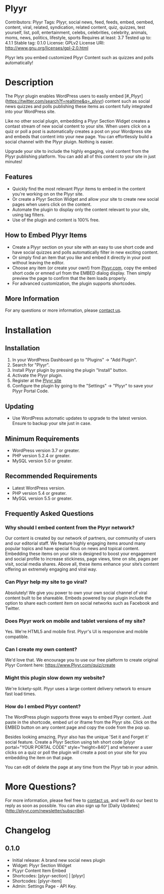 # Plyyr

Contributors: Plyyr
Tags: Plyyr,  social news, feed, feeds, embed, oembed, content, viral, related, syndication, related content, quiz, quizzes, test yourself, list, poll, entertainment, celebs, celebrities, celebrity, animals, moms, news, politics, lifestyle, sports
Requires at least: 3.7
Tested up to: 4.1.1
Stable tag: 0.1.0
License: GPLv2
License URI: http://www.gnu.org/licenses/gpl-2.0.html

Plyyr lets you embed customized Plyyr Content such as quizzes and polls automatically!

# Description

The Plyyr plugin enables WordPress users to easily embed [#_Plyyr] (https://twitter.com/search?f=realtime&q=_plyyr) content such as social news quizzes and polls publishing these items as content fully integrated into your WordPress site.

Like no other social plugin, embedding a Plyyr Section Widget creates a contast stream of new social content to your site. When users click on a quiz or poll a post is automatically creates a post on your Wordpress site and embeds that content into your new page. You can effortlessly build a social channel with the Plyyr pluign. Nothing is easier.

Upgrade your site to include the highly engaging, viral content from the Plyyr publishing platform. You can add all of this content to your site in just minutes!

## Features
* Quickly find the most relevant Plyyr items to embed in the content you're working on on the Plyyr site.
* Or create a Plyyr Section  Widget and allow your site to create new social pages when users click on the content.
* Automate the plugin to display only the content relevant to your site, using tag filters.
* Use of the plugin and content is 100% free.

## How to Embed Plyyr Items

* Create a Plyyr section on your site with an easy to use short code and have social quizzes and polls automatically filter in new exciting content.
* Or simply find an item that you like and embed it directly in your post without leaving the editor.
* Choose any item (or create your own!) from [Plyyr.com](https://www.Plyyr.com), copy the embed short code or emned url from the EMBED dialog display. Then simply preview the page to confirm that the item loads properly.
* For advanced customization, the plugin supports shortcodes.


## More Information
For any questions or more information, please [contact us](http://www.gamecloudnetwork.com/).

# Installation

##  Installation
1. In your WordPress Dashboard go to "Plugins" -> "Add Plugin".
2. Search for "Plyyr".
3. Install Plyyr plugin by pressing the plugin "Install" button.
4. Activate the Plyyr plugin.
5. Register at the [Plyyr site](http://plyyr.com/publishers)
5. Configure the plugin by going to the "Settings" -> "Plyyr" to save your Plyyr Portal Code.

## Updating
* Use WordPress automatic updates to upgrade to the latest version. Ensure to backup your site just in case.

## Minimum Requirements
* WordPress version 3.7 or greater.
* PHP version 5.2.4 or greater.
* MySQL version 5.0 or greater.

## Recommended  Requirements
* Latest WordPress version.
* PHP version 5.4 or greater.
* MySQL version 5.5 or greater.

## Frequently Asked Questions

### Why should I embed content from the Plyyr network?
Our content is created by our network of partners, our community of users and our editorial staff.
We feature highly engaging items around many popular topics and have special ficus on news and topical content.
Embedding these items on your site is designed to boost your engagement and social profile to increase stickiness, page views, time on site, pages per visit, social media shares.
Above all, these items enhance your site’s content offering an extremely engaging and viral way.

### Can Plyyr help my site to go viral?
Absolutely! We give you power to own your own social channel of viral content built to be shareable. Embeds powered by our plugin include the option to share each content item on social networks such as Facebook and Twitter.

### Does Plyyr work on mobile and tablet versions of my site?
Yes. We're HTML5 and mobile first. Plyyr's UI is responsive and mobile compatible.

### Can I create my own content?
We'd love that. We encourage you to use our free platform to create original Plyyr Content here: https://www.Plyyr.com/quiz/create

### Might this plugin slow down my website?
We're lickety-split. Plyyr uses a large content delivery network to ensure fast load times.

### How do I embed Plyyr content?
The WordPress plugin supports three ways to embed Plyyr content. Just paste in the shortcode, embed url or iframe from the Plyyr site. Click on the EMBED button on any content page and copy the code from the pop up.

Besides looking amazing, Plyyr also has the unique 'Set it and Forget it' social feature. Create a Plyyr Section using teh short code [plyyr portal="YOUR PORTAL CODE" style="height=840"] and whenever a user clicks on
a quiz or poll the plugin will create a post on your site for you embedding the item on that page.

You can edit of delete the page at any time from the Plyyr tab in your admin.

# More Questions? 
For more information, please feel free to [contact us](https://www.gamecloudnetwork.com), and we’ll do our best to reply as soon as possible. You can also sign up for [Daily Updates] (http://plyyr.com/newsletter/subscribe).

# Changelog

## 0.1.0
* Initial release: A brand new social news plugin
* Widget: Plyyr Section Widget
* PLyyr Content Item Embed
* Shortcodes: [plyyr-section] | [plyyr]
* Shortcodes: [plyyr-item]
* Admin: Settings Page - API Key.
